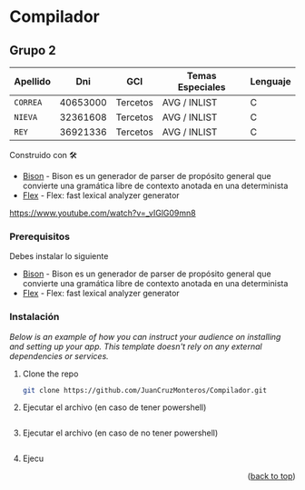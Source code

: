 # Compilador
						
## Grupo 2

| Apellido | Dni | GCI | Temas Especiales | Lenguaje |
| ------------- | ------------- | ------------- | ------------- | ------------- |
| `CORREA`  | 40653000  | Tercetos | AVG / INLIST | C |
| `NIEVA`  | 32361608  | Tercetos | AVG / INLIST | C |
| `REY`  | 36921336  | Tercetos | AVG / INLIST | C |


Construido con 🛠️

* [Bison](https://www.gnu.org/software/bison/) - Bison es un generador de parser de propósito general que convierte una gramática libre de contexto anotada en una determinista
* [Flex](http://gnuwin32.sourceforge.net/packages/flex.html) - Flex: fast lexical analyzer generator

https://www.youtube.com/watch?v=_vIGlG09mn8

### Prerequisitos

Debes instalar lo siguiente
* [Bison](https://www.gnu.org/software/bison/) - Bison es un generador de parser de propósito general que convierte una gramática libre de contexto anotada en una determinista
* [Flex](http://gnuwin32.sourceforge.net/packages/flex.html) - Flex: fast lexical analyzer generator

### Instalación

_Below is an example of how you can instruct your audience on installing and setting up your app. This template doesn't rely on any external dependencies or services._

1. Clone the repo
   ```sh
   git clone https://github.com/JuanCruzMonteros/Compilador.git
   ```
2. Ejecutar el archivo (en caso de tener powershell)
   ```run.sh
   ```
2. Ejecutar el archivo (en caso de no tener powershell)
   ```run.bat
   ```
2. Ejecu

<p align="right">(<a href="#top">back to top</a>)</p>
